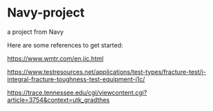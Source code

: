 # Navy-project
a project from Navy

Here are some references to get started:

https://www.wmtr.com/en.jic.html

https://www.testresources.net/applications/test-types/fracture-test/j-integral-fracture-toughness-test-equipment-j1c/

https://trace.tennessee.edu/cgi/viewcontent.cgi?article=3754&context=utk_gradthes
